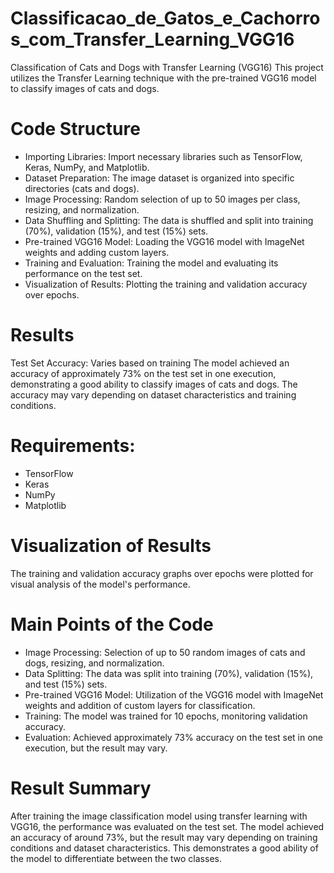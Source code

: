 # Classificacao_de_Gatos_e_Cachorros_com_Transfer_Learning_VGG16
Classification of Cats and Dogs with Transfer Learning (VGG16)
This project utilizes the Transfer Learning technique with the pre-trained VGG16 model to classify images of cats and dogs.

# Code Structure
- Importing Libraries: Import necessary libraries such as TensorFlow, Keras, NumPy, and Matplotlib.
- Dataset Preparation: The image dataset is organized into specific directories (cats and dogs).
- Image Processing: Random selection of up to 50 images per class, resizing, and normalization.
- Data Shuffling and Splitting: The data is shuffled and split into training (70%), validation (15%), and test (15%) sets.
- Pre-trained VGG16 Model: Loading the VGG16 model with ImageNet weights and adding custom layers.
- Training and Evaluation: Training the model and evaluating its performance on the test set.
- Visualization of Results: Plotting the training and validation accuracy over epochs.

# Results
Test Set Accuracy: Varies based on training
The model achieved an accuracy of approximately 73% on the test set in one execution, demonstrating a good ability to classify images of cats and dogs. The accuracy may vary depending on dataset characteristics and training conditions.

# Requirements:
- TensorFlow
- Keras
- NumPy
- Matplotlib

# Visualization of Results
The training and validation accuracy graphs over epochs were plotted for visual analysis of the model's performance.

# Main Points of the Code
 - Image Processing: Selection of up to 50 random images of cats and dogs, resizing, and normalization.
 - Data Splitting: The data was split into training (70%), validation (15%), and test (15%) sets.
 - Pre-trained VGG16 Model: Utilization of the VGG16 model with ImageNet weights and addition of custom layers for classification.
 - Training: The model was trained for 10 epochs, monitoring validation accuracy.
 - Evaluation: Achieved approximately 73% accuracy on the test set in one execution, but the result may vary.

 # Result Summary
After training the image classification model using transfer learning with VGG16, the performance was evaluated on the test set. The model achieved an accuracy of around 73%, but the result may vary depending on training conditions and dataset characteristics. This demonstrates a good ability of the model to differentiate between the two classes.

